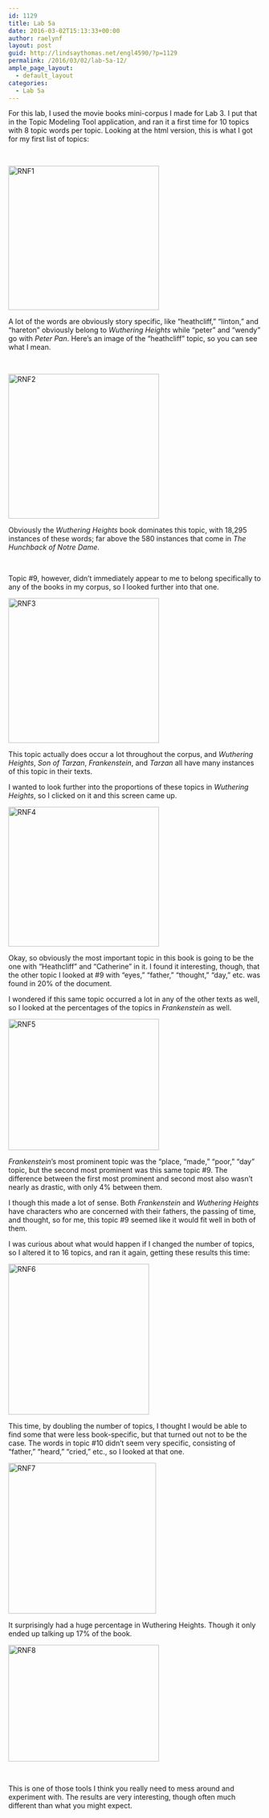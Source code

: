 ```yaml
---
id: 1129
title: Lab 5a
date: 2016-03-02T15:13:33+00:00
author: raelynf
layout: post
guid: http://lindsaythomas.net/engl4590/?p=1129
permalink: /2016/03/02/lab-5a-12/
ample_page_layout:
  - default_layout
categories:
  - Lab 5a
---
```

For this lab, I used the movie books mini-corpus I made for Lab 3. I put that in the Topic Modeling Tool application, and ran it a first time for 10 topics with 8 topic words per topic. Looking at the html version, this is what I got for my first list of topics:

&nbsp;

<a href="http://lindsaythomas.net/engl4590/wp-content/uploads/sites/10/2016/03/RNF1.png" rel="attachment wp-att-1154"><img class="alignnone size-medium wp-image-1154" src="http://lindsaythomas.net/engl4590/wp-content/uploads/sites/10/2016/03/RNF1-300x287.png" alt="RNF1" width="300" height="287" srcset="http://lindsaythomas.net/engl4590/wp-content/uploads/sites/10/2016/03/RNF1-300x287.png 300w, http://lindsaythomas.net/engl4590/wp-content/uploads/sites/10/2016/03/RNF1.png 525w" sizes="(max-width: 300px) 100vw, 300px" /></a>

A lot of the words are obviously story specific, like “heathcliff,” “linton,” and “hareton” obviously belong to _Wuthering Heights_ while “peter” and “wendy” go with _Peter Pan_. Here’s an image of the “heathcliff” topic, so you can see what I mean.

&nbsp;

<a href="http://lindsaythomas.net/engl4590/wp-content/uploads/sites/10/2016/03/RNF2.png" rel="attachment wp-att-1155"><img class="alignnone size-medium wp-image-1155" src="http://lindsaythomas.net/engl4590/wp-content/uploads/sites/10/2016/03/RNF2-300x288.png" alt="RNF2" width="300" height="288" srcset="http://lindsaythomas.net/engl4590/wp-content/uploads/sites/10/2016/03/RNF2-300x288.png 300w, http://lindsaythomas.net/engl4590/wp-content/uploads/sites/10/2016/03/RNF2.png 516w" sizes="(max-width: 300px) 100vw, 300px" /></a>

Obviously the _Wuthering Heights_ book dominates this topic, with 18,295 instances of these words; far above the 580 instances that come in _The Hunchback of Notre Dame_.

&nbsp;

Topic #9, however, didn’t immediately appear to me to belong specifically to any of the books in my corpus, so I looked further into that one.

<a href="http://lindsaythomas.net/engl4590/wp-content/uploads/sites/10/2016/03/RNF3.png" rel="attachment wp-att-1156"><img class="alignnone size-medium wp-image-1156" src="http://lindsaythomas.net/engl4590/wp-content/uploads/sites/10/2016/03/RNF3-300x288.png" alt="RNF3" width="300" height="288" srcset="http://lindsaythomas.net/engl4590/wp-content/uploads/sites/10/2016/03/RNF3-300x288.png 300w, http://lindsaythomas.net/engl4590/wp-content/uploads/sites/10/2016/03/RNF3.png 484w" sizes="(max-width: 300px) 100vw, 300px" /></a>

This topic actually does occur a lot throughout the corpus, and _Wuthering Heights_, _Son of Tarzan_, _Frankenstein_, and _Tarzan_ all have many instances of this topic in their texts.

I wanted to look further into the proportions of these topics in _Wuthering Heights_, so I clicked on it and this screen came up.

<a href="http://lindsaythomas.net/engl4590/wp-content/uploads/sites/10/2016/03/RNF4.png" rel="attachment wp-att-1157"><img class="alignnone size-medium wp-image-1157" src="http://lindsaythomas.net/engl4590/wp-content/uploads/sites/10/2016/03/RNF4-300x278.png" alt="RNF4" width="300" height="278" srcset="http://lindsaythomas.net/engl4590/wp-content/uploads/sites/10/2016/03/RNF4-300x278.png 300w, http://lindsaythomas.net/engl4590/wp-content/uploads/sites/10/2016/03/RNF4.png 564w" sizes="(max-width: 300px) 100vw, 300px" /></a>

Okay, so obviously the most important topic in this book is going to be the one with “Heathcliff” and “Catherine” in it. I found it interesting, though, that the other topic I looked at #9 with “eyes,” “father,” “thought,” “day,” etc. was found in 20% of the document.

I wondered if this same topic occurred a lot in any of the other texts as well, so I looked at the percentages of the topics in _Frankenstein_ as well.

<a href="http://lindsaythomas.net/engl4590/wp-content/uploads/sites/10/2016/03/RNF5.png" rel="attachment wp-att-1158"><img class="alignnone size-medium wp-image-1158" src="http://lindsaythomas.net/engl4590/wp-content/uploads/sites/10/2016/03/RNF5-300x261.png" alt="RNF5" width="300" height="261" srcset="http://lindsaythomas.net/engl4590/wp-content/uploads/sites/10/2016/03/RNF5-300x261.png 300w, http://lindsaythomas.net/engl4590/wp-content/uploads/sites/10/2016/03/RNF5.png 603w" sizes="(max-width: 300px) 100vw, 300px" /></a>

_Frankenstein_’s most prominent topic was the “place, “made,” “poor,” “day” topic, but the second most prominent was this same topic #9. The difference between the first most prominent and second most also wasn’t nearly as drastic, with only 4% between them.

I though this made a lot of sense. Both _Frankenstein_ and _Wuthering Heights_ have characters who are concerned with their fathers, the passing of time, and thought, so for me, this topic #9 seemed like it would fit well in both of them.

I was curious about what would happen if I changed the number of topics, so I altered it to 16 topics, and ran it again, getting these results this time:

<a href="http://lindsaythomas.net/engl4590/wp-content/uploads/sites/10/2016/03/RNF6.png" rel="attachment wp-att-1159"><img class="alignnone size-medium wp-image-1159" src="http://lindsaythomas.net/engl4590/wp-content/uploads/sites/10/2016/03/RNF6-280x300.png" alt="RNF6" width="280" height="300" srcset="http://lindsaythomas.net/engl4590/wp-content/uploads/sites/10/2016/03/RNF6-280x300.png 280w, http://lindsaythomas.net/engl4590/wp-content/uploads/sites/10/2016/03/RNF6.png 535w" sizes="(max-width: 280px) 100vw, 280px" /></a>

This time, by doubling the number of topics, I thought I would be able to find some that were less book-specific, but that turned out not to be the case. The words in topic #10 didn’t seem very specific, consisting of “father,” “heard,” “cried,” etc., so I looked at that one.

<a href="http://lindsaythomas.net/engl4590/wp-content/uploads/sites/10/2016/03/RNF7.png" rel="attachment wp-att-1160"><img class="alignnone size-medium wp-image-1160" src="http://lindsaythomas.net/engl4590/wp-content/uploads/sites/10/2016/03/RNF7-294x300.png" alt="RNF7" width="294" height="300" srcset="http://lindsaythomas.net/engl4590/wp-content/uploads/sites/10/2016/03/RNF7-294x300.png 294w, http://lindsaythomas.net/engl4590/wp-content/uploads/sites/10/2016/03/RNF7.png 521w" sizes="(max-width: 294px) 100vw, 294px" /></a>

It surprisingly had a huge percentage in Wuthering Heights. Though it only ended up talking up 17% of the book.

<a href="http://lindsaythomas.net/engl4590/wp-content/uploads/sites/10/2016/03/RNF8.png" rel="attachment wp-att-1161"><img class="alignnone size-medium wp-image-1161" src="http://lindsaythomas.net/engl4590/wp-content/uploads/sites/10/2016/03/RNF8-300x232.png" alt="RNF8" width="300" height="232" srcset="http://lindsaythomas.net/engl4590/wp-content/uploads/sites/10/2016/03/RNF8-300x232.png 300w, http://lindsaythomas.net/engl4590/wp-content/uploads/sites/10/2016/03/RNF8.png 724w" sizes="(max-width: 300px) 100vw, 300px" /></a>

&nbsp;

This is one of those tools I think you really need to mess around and experiment with. The results are very interesting, though often much different than what you might expect.

&nbsp;